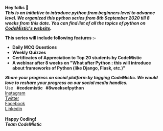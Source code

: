 **Hey folks 👋**<br>
***This is an initiative to introduce python from beginners level to advance level.
We organized this python series from 8th September 2020 till 8 weeks from this date.
You can find list of all the topics of python on [CodeMistic's website](https://codemistic.github.io).***

**This series will include following features :-**
-  **Daily MCQ Questions**
-  **Weekly Quizzes**
-  **Certificates of Appreciation to Top 20 students by CodeMistic**
-  **A webinar after 8 weeks on "What after Python : this will introduce about frameworks of Python (like Django, Flask, etc.)"**

***Share your progress on social platform by tagging CodeMistic.
We would love to reshare your progress on our social media handles.***<br>
Use &nbsp; **#codemistic &nbsp; #8weeksofpython**<br>
[Instagram](https://www.instagram.com/codemistic.in/) <br>  [ Twitter](https://www.twitter.com/codemistic/)   <br> [Facebook](https://www.facebook.com/codemistic/)  <br>  [Linkedin](https://www.linkedin.com/company/codemistic/)<br><br>
**Happy Coding!**<br>
***Team CodeMistic***
